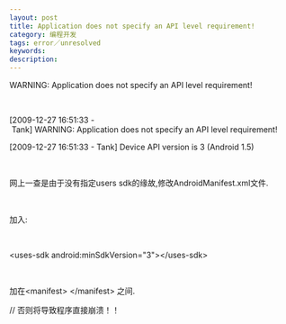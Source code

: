 ```yaml
---
layout: post
title: Application does not specify an API level requirement!
category: 编程开发
tags: error／unresolved
keywords: 
description: 
---
```


WARNING: Application does not specify an API level requirement!

 

[2009-12-27 16:51:33 - Tank] WARNING: Application does not specify an API level requirement!

[2009-12-27 16:51:33 - Tank] Device API version is 3 (Android 1.5)

 

网上一查是由于没有指定users sdk的缘故,修改AndroidManifest.xml文件.

 

加入:

 

\<uses-sdk android:minSdkVersion="3"\>\</uses-sdk\>

 

加在\<manifest\> \</manifest\> 之间.

// 否则将导致程序直接崩溃！！








